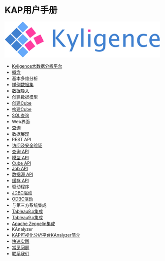 # KAP用户手册

![logo](logo.jpg)

* [Kyligence大数据分析平台](introduction/README.md)
 * [概念](introduction/concepts.md)
* 基本多维分析
 * [样例数据集](molap/dataset.cn.md)
 * [数据导入](molap/datasource.cn.md)
 * [创建数据模型](molap/datamodel.cn.md)
 * [创建Cube](molap/create_cube.cn.md)
 * [构建Cube](molap/build_cube.cn.md)
 * [SQL查询](molap/query.cn.md)
* Web界面
 * [查询](gui/web.cn.md)
 * [数据展现](gui/visualization.cn.md)
* REST API
 * [访问及安全验证](rest/authentication.cn.md)
 * [查询 API](rest/query_api.cn.md)
 * [模型 API](rest/model_api.cn.md)
 * [Cube API](rest/cube_api.cn.md)
 * [Job API](rest/job_api.cn.md)
 * [数据源 API](rest/metadata_api.cn.md)
 * [缓存 API](rest/cache_api.cn.md)
* 驱动程序
 * [JDBC驱动](driver/jdbc.cn.md)
 * [ODBC驱动](driver/odbc.cn.md)
* 与第三方系统集成
 * [Tableau8.x集成](integration/tableau_8.cn.md)
 * [Tableau9.x集成](integration/tableau_9.cn.md)
 * [Apache Zeppelin集成](integration/zeppelin.cn.md)
* KAnalyzer
 * [KAP可视化分析平台KAnalyzer简介](integration/saiku.cn.md)
* [快速实践](practice/README.md)
* [常见问题](faq/README.md)
* [联系我们](contact/README.md)

